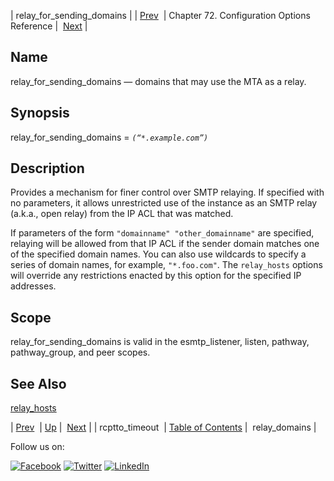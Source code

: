 | relay_for_sending_domains |
| [Prev](conf.ref.rcptto_timeout.php)  | Chapter 72. Configuration Options Reference |  [Next](conf.ref.relay_domains.php) |

<a name="conf.ref.relay_for_sending_domains"></a>
## Name

relay_for_sending_domains — domains that may use the MTA as a relay.

## Synopsis

relay_for_sending_domains = *`(“*.example.com”)`*

<a name="idp25921520"></a>
## Description

Provides a mechanism for finer control over SMTP relaying. If specified with no parameters, it allows unrestricted use of the instance as an SMTP relay (a.k.a., open relay) from the IP ACL that was matched.

If parameters of the form `"domainname" "other_domainname"` are specified, relaying will be allowed from that IP ACL if the sender domain matches one of the specified domain names. You can also use wildcards to specify a series of domain names, for example, `"*.foo.com"`. The `relay_hosts` options will override any restrictions enacted by this option for the specified IP addresses.

<a name="idp25925664"></a>
## Scope

relay_for_sending_domains is valid in the esmtp_listener, listen, pathway, pathway_group, and peer scopes.

<a name="idp25927568"></a>
## See Also

[relay_hosts](conf.ref.relay_hosts.php "relay_hosts")

| [Prev](conf.ref.rcptto_timeout.php)  | [Up](config.options.ref.php) |  [Next](conf.ref.relay_domains.php) |
| rcptto_timeout  | [Table of Contents](index.php) |  relay_domains |

Follow us on:

[![Facebook](https://support.messagesystems.com/images/icon-facebook.png)](http://www.facebook.com/messagesystems) [![Twitter](https://support.messagesystems.com/images/icon-twitter.png)](http://twitter.com/#!/MessageSystems) [![LinkedIn](https://support.messagesystems.com/images/icon-linkedin.png)](http://www.linkedin.com/company/message-systems)